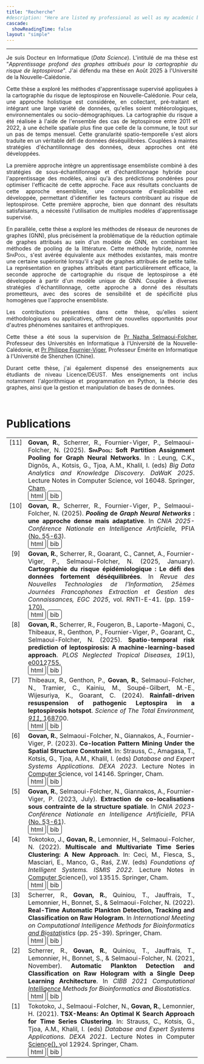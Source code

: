 ```yaml
---
title: "Recherche"
#description: "Here are listed my professional as well as my academic backgrounds."
cascade:
  showReadingTime: false
layout: "simple"
---
```


<hr>

<span style='text-align: justify;'>

Je suis Docteur en Informatique (_Data Science_). L'intitulé de ma thèse est "_Apprentissage profond des graphes attribués pour la cartographie du risque de leptospirose_". J'ai défendu ma thèse en Août 2025 à l'Université de la Nouvelle-Calédonie.

Cette thèse a exploré les méthodes d'apprentissage supervisé appliquées à la cartographie du risque de leptospirose en Nouvelle-Calédonie. Pour cela, une approche holistique est considérée, en collectant, pré-traitant et intégrant une large variété de données, qu'elles soient météorologiques, environnementales ou socio-démographiques. La cartographie du risque a été réalisée à l'aide de l'ensemble des cas de leptospirose entre 2011 et 2022, à une échelle spatiale plus fine que celle de la commune, le tout sur un pas de temps mensuel. Cette granularité spatio-temporelle s'est alors traduite en un véritable défi de données déséquilibrées. Couplées à maintes stratégies d'échantillonnage des données, deux approches ont été développées.

La première approche intègre un apprentissage ensembliste combiné à des stratégies de sous-échantillonnage et d'échantillonnage hybride pour l'apprentissage des modèles, ainsi qu'à des prédictions pondérées pour optimiser l'efficacité de cette approche. Face aux résultats concluants de cette approche ensembliste, une composante d'explicabilité est développée, permettant d'identifier les facteurs contribuant au risque de leptospirose. Cette première approche, bien que donnant des résultats satisfaisants, a nécessité l'utilisation de multiples modèles d'apprentissage supervisé.

En parallèle, cette thèse a exploré les méthodes de réseaux de neurones de graphes (GNN), plus précisément la problématique de la réduction optimale de graphes attribués au sein d'un modèle de GNN, en combinant les méthodes de pooling de la littérature. Cette méthode hybride, nommée <span style="font-variant: small-caps;">SpaPool</span>, s'est avérée équivalente aux méthodes existantes, mais montre une certaine supériorité lorsqu'il s'agit de graphes attribués de petite taille. La représentation en graphes attribués étant particulièrement efficace, la seconde approche de cartographie du risque de leptospirose a été développée à partir d'un modèle unique de GNN. Couplée à diverses stratégies d'échantillonnage, cette approche a donné des résultats prometteurs, avec des scores de sensibilité et de spécificité plus homogènes que l'approche ensembliste.

Les contributions présentées dans cette thèse, qu'elles soient méthodologiques ou applicatives, offrent de nouvelles opportunités pour d'autres phénomènes sanitaires et anthropiques.

Cette thèse a été sous la supervision de <a href="https://isea.unc.nc/membres/selmaoui-folcher/" target="_blank">Pr Nazha Selmaoui-Folcher</a>, Professeur des Universités en Informatique à l'Université de la Nouvelle-Calédonie, et <a href="https://www.philippe-fournier-viger.com" target="_blank">Pr Philippe Fournier-Viger</a>, Professeur Émérite en Informatique à l'Université de Shenzhen (Chine).

Durant cette thèse, j'ai également dispensé des enseignements aux étudiants de niveau Licence/DEUST. Mes enseignements ont inclus notamment l'algorithmique et programmation en Python, la théorie des graphes, ainsi que la gestion et manipulation de bases de données.

</span>

<br>

# Publications

<style>
td, thead, tbody, tr {
   background-color: none;
   vertical-align: top;
   text-align: justify;
   font-size: 1rem;
}

.bib{
  border:solid; 
  border-radius:5px;
  border-width:1px;
  padding-left:6px; 
  padding-right:6px; 
  padding-top:2px; 
  padding-bottom:2px;
  text-decoration: none;
}

.bib:hover{
  border-radius:5px;
  border-width:1px;
  border-color:var(--tw-prose-links);
  padding-left:6px; 
  padding-right:6px; 
  padding-top:2px; 
  padding-bottom:2px;
}
</style>

|   |  |
|:-:|--|
| [11] | <b>Govan, R.</b>, Scherrer, R., Fournier-Viger, P., Selmaoui-Folcher, N. (2025). <b><span style="font-variant-caps: small-caps;">SpaPool</span>: Soft Partition Assignment Pooling for Graph Neural Networks</b>. In : Leung, C.K., Dignös, A., Kotsis, G., Tjoa, A.M., Khalil, I. (eds) <i>Big Data Analytics and Knowledge Discovery. DaWaK 2025</i>. Lecture Notes in Computer Science, vol 16048. Springer, Cham. <br><a href="https://dx.doi.org/10.1007/978-3-032-02215-8_27" class="bib" target="_blank">html</a> <a href="Govan2025d.bib" class="bib" target="_blank">bib</a> |
| [10] | <b>Govan, R.</b>, Scherrer, R., Fournier-Viger, P., Selmaoui-Folcher, N. (2025). <b><i>Pooling</i> de <i>Graph Neural Networks</i> : une approche dense mais adaptative</b>. In <i>CNIA 2025-Conférence Nationale en Intelligence Artificielle,</i> PFIA (No. 55-63). <br><a href="https://hal.science/hal-05197596v1" class="bib" target="_blank">html</a> <a href="Govan2025c.bib" class="bib" target="_blank">bib</a> |
| [9] | <b>Govan, R.</b>, Scherrer, R., Goarant, C., Cannet, A., Fournier-Viger, P., Selmaoui-Folcher, N. (2025, January). <b>Cartographie du risque épidémiologique : Le défi des données fortement déséquilibrées</b>. In <i>Revue des Nouvelles Technologies de l'Information, 25èmes Journées Francophones Extraction et Gestion des Connaissances, EGC 2025</i>, vol. RNTI-E-41. (pp. 159-170). <br><a href="https://hal.science/hal-04945686" class="bib" target="_blank">html</a> <a href="Govan2025b.bib" class="bib" target="_blank">bib</a> |
| [8] | <b>Govan, R.</b>, Scherrer, R., Fougeron, B., Laporte-Magoni, C., Thibeaux, R., Genthon, P., Fournier-Viger, P., Goarant, C., Selmaoui-Folcher, N. (2025). <b>Spatio-temporal risk prediction of leptospirosis: A machine-learning-based approach</b>. <i>PLOS Neglected Tropical Diseases, 19</i>(1), e0012755. <br><a href="https://doi.org/10.1371/journal.pntd.0012755" class="bib" target="_blank">html</a> <a href="Govan2025a.bib" class="bib" target="_blank">bib</a> |
| [7] | Thibeaux, R., Genthon, P., <b>Govan, R.</b>, Selmaoui-Folcher, N., Tramier, C., Kainiu, M., Soupé-Gilbert, M.-E., Wijesuriya, K., Goarant, C. (2024). <b>Rainfall-driven resuspension of pathogenic Leptospira in a leptospirosis hotspot</b>. <i>Science of The Total Environment, 911</i>, 168700. <br><a href="https://doi.org/10.1016/j.scitotenv.2023.168700" class="bib" target="_blank">html</a> <a href="Thibeaux2024.bib" class="bib" target="_blank">bib</a> |
| [6] | <b>Govan, R.</b>, Selmaoui-Folcher, N., Giannakos, A., Fournier-Viger, P. (2023). <b>Co-location Pattern Mining Under the Spatial Structure Constraint</b>. In: Strauss, C., Amagasa, T., Kotsis, G., Tjoa, A.M., Khalil, I. (eds) <i>Database and Expert Systems Applications. DEXA 2023</i>. Lecture Notes in Computer Science, vol 14146. Springer, Cham. <br><a href="https://doi.org/10.1007/978-3-031-39847-6_13" class="bib" target="_blank">html</a> <a href="Govan2023b.bib" class="bib" target="_blank">bib</a> |
| [5] | <b>Govan, R.</b>, Selmaoui-Folcher, N., Giannakos, A., Fournier-Viger, P. (2023, July). <b>Extraction de co-localisations sous contrainte de la structure spatiale</b>. In <i>CNIA 2023-Conférence Nationale en Intelligence Artificielle</i>, PFIA (No. 53-61). <br><a href="https://hal.science/hal-04164263/" class="bib" target="_blank">html</a> <a href="Govan2023a.bib" class="bib" target="_blank">bib</a> |
| [4] | Tokotoko, J., <b>Govan, R.</b>, Lemonnier, H., Selmaoui-Folcher, N. (2022). <b>Multiscale and Multivariate Time Series Clustering: A New Approach</b>. In: Ceci, M., Flesca, S., Masciari, E., Manco, G., Raś, Z.W. (eds) <i>Foundations of Intelligent Systems. ISMIS 2022</i>. Lecture Notes in Computer Science(), vol 13515. Springer, Cham. <br><a href="https://doi.org/10.1007/978-3-031-16564-1_27" class="bib" target="_blank">html</a> <a href="Tokotoko2022.bib" class="bib" target="_blank">bib</a> |
| [3] | Scherrer, R., <b>Govan, R.</b>, Quiniou, T., Jauffrais, T., Lemonnier, H., Bonnet, S., & Selmaoui-Folcher, N. (2022). <b>Real-Time Automatic Plankton Detection, Tracking and Classification on Raw Hologram</b>. In <i>International Meeting on Computational Intelligence Methods for Bioinformatics and Biostatistics</i> (pp. 25-39). Springer, Cham. <br><a href="https://doi.org/10.1007/978-3-031-20837-9_3" class="bib" target="_blank">html</a> <a href="Scherrer2022.bib" class="bib" target="_blank">bib</a> |
| [2] | Scherrer, R., <b>Govan, R.</b>, Quiniou, T., Jauffrais, T., Lemonnier, H., Bonnet, S., & Selmaoui-Folcher, N. (2021, November). <b>Automatic Plankton Detection and Classification on Raw Hologram with a Single Deep Learning Architecture</b>. In <i>CIBB 2021 Computational Intelligence Methods for Bioinformatics and Biostatistics</i>. <br><a href="https://hal.science/hal-03565469" class="bib" target="_blank">html</a> <a href="Scherrer2021.bib" class="bib" target="_blank">bib</a> |
| [1] | Tokotoko, J., Selmaoui-Folcher, N., <b>Govan, R.</b>, Lemonnier, H. (2021). <b>TSX-Means: An Optimal K Search Approach for Time Series Clustering</b>. In: Strauss, C., Kotsis, G., Tjoa, A.M., Khalil, I. (eds) <i>Database and Expert Systems Applications. DEXA 2021</i>. Lecture Notes in Computer Science(), vol 12924. Springer, Cham. <br><a href="https://doi.org/10.1007/978-3-030-86475-0_23" class="bib" target="_blank">html</a> <a href="Tokotoko2021.bib" class="bib" target="_blank">bib</a> |

<br>
